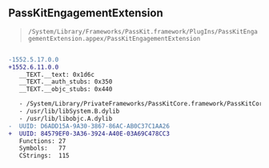 ## PassKitEngagementExtension

> `/System/Library/Frameworks/PassKit.framework/PlugIns/PassKitEngagementExtension.appex/PassKitEngagementExtension`

```diff

-1552.5.17.0.0
+1552.6.11.0.0
   __TEXT.__text: 0x1d6c
   __TEXT.__auth_stubs: 0x350
   __TEXT.__objc_stubs: 0x440

   - /System/Library/PrivateFrameworks/PassKitCore.framework/PassKitCore
   - /usr/lib/libSystem.B.dylib
   - /usr/lib/libobjc.A.dylib
-  UUID: D6ADD15A-9A30-3867-86AC-AB0C37C1AA26
+  UUID: 84579EF0-3A36-3924-A40E-03A69C478CC3
   Functions: 27
   Symbols:   77
   CStrings:  115

```
